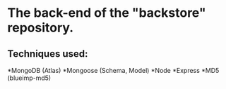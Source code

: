 # The back-end of the "backstore" repository.
## Techniques used:
*MongoDB (Atlas)
*Mongoose (Schema, Model)
*Node
*Express
*MD5 (blueimp-md5)
